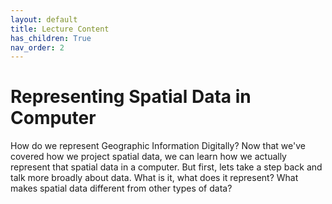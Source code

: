 ```yaml
---
layout: default
title: Lecture Content
has_children: True
nav_order: 2
---
```


# Representing Spatial Data in Computer


How do we represent Geographic Information Digitally?  Now that we've covered how we project spatial data, we can learn how we actually represent that spatial data in a computer.  But first, lets take a step back and talk more broadly about data.  What is it, what does it represent?  What makes spatial data different from other types of data?

